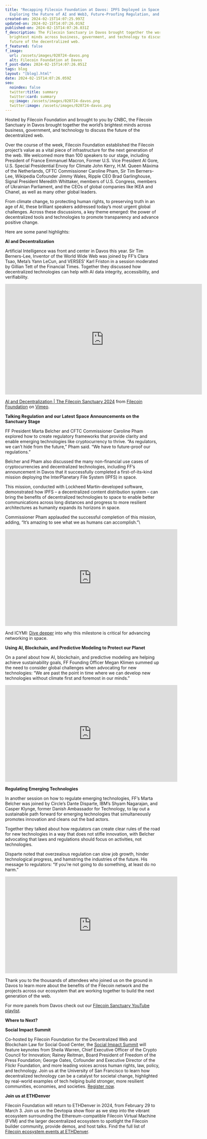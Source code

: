 ```yaml
---
title: "Recapping Filecoin Foundation at Davos: IPFS Deployed in Space,
  Exploring the Future of AI and Web3, Future-Proofing Regulation, and More"
created-on: 2024-02-15T14:07:25.997Z
updated-on: 2024-02-15T14:07:26.019Z
published-on: 2024-02-15T14:07:26.031Z
f_description: The Filecoin Sanctuary in Davos brought together the world’s
  brightest minds across business, government, and technology to discuss the
  future of the decentralized web.
f_featured: false
f_image:
  url: /assets/images/020724-davos.png
  alt: Filecoin Foundation at Davos
f_post-date: 2024-02-15T14:07:26.051Z
tags: blog
layout: "[blog].html"
date: 2024-02-15T14:07:26.059Z
seo:
  noindex: false
  twitter:title: summary
  twitter:card: summary
  og:image: /assets/images/020724-davos.png
  twitter:image: /assets/images/020724-davos.png
---
```

Hosted by Filecoin Foundation and brought to you by CNBC, the Filecoin Sanctuary in Davos brought together the world’s brightest minds across business, government, and technology to discuss the future of the decentralized web.

Over the course of the week, Filecoin Foundation established the Filecoin project’s value as a vital piece of infrastructure for the next generation of the web. We welcomed more than 100 speakers to our stage, including President of France Emmanuel Macron, Former U.S. Vice President Al Gore, U.S. Special Presidential Envoy for Climate John Kerry, H.M. Queen Máxima of the Netherlands, CFTC Commissioner Caroline Pham, Sir Tim Berners-Lee, Wikipedia Cofounder Jimmy Wales, Ripple CEO Brad Garlinghouse, Signal President Meredith Whittaker, members of U.S. Congress, members of Ukrainian Parliament, and the CEOs of global companies like IKEA and Chanel, as well as many other global leaders.

From climate change, to protecting human rights, to preserving truth in an age of AI, these brilliant speakers addressed today’s most urgent global challenges. Across these discussions, a key theme emerged: the power of decentralized tools and technologies to promote transparency and advance positive change.  

Here are some panel highlights:

**AI and Decentralization**

Artificial Intelligence was front and center in Davos this year. Sir Tim Berners-Lee, Inventor of the World Wide Web was joined by FF’s Clara Tsao, Meta’s Yann LeCun, and VERSES’ Karl Friston in a session moderated by Gillian Tett of the Financial Times. Together they discussed how decentralized technologies can help with AI data integrity, accessibility, and verifiability.

<iframe src="https://player.vimeo.com/video/913091129?h=94ed8ee073" width="640" height="360" frameborder="0" allow="autoplay; fullscreen; picture-in-picture" allowfullscreen></iframe>

<p><a href="https://vimeo.com/913091129">AI and Decentralization | The Filecoin Sanctuary 2024</a> from <a href="https://vimeo.com/user215464696">Filecoin Foundation</a> on <a href="https://vimeo.com">Vimeo</a>.</p>

**Talking Regulation and our Latest Space Announcements on the Sanctuary Stage**

FF President Marta Belcher and CFTC Commissioner Caroline Pham explored how to create regulatory frameworks that provide clarity and enable emerging technologies like cryptocurrency to thrive. “As regulators, we can’t hide from the future,” Pham said. “We have to future-proof our regulations.”

Belcher and Pham also discussed the many non-financial use cases of cryptocurrencies and decentralized technologies, including FF’s announcement in Davos that it successfully completed a first-of-its-kind mission deploying the InterPlanetary File System (IPFS) in space. 

This mission, conducted with Lockheed Martin-developed software, demonstrated how IPFS – a decentralized content distribution system – can bring the benefits of decentralized technologies to space to enable better communications across long distances and progress to more resilient architectures as humanity expands its horizons in space.

Commissioner Pham applauded the successful completion of this mission, adding, “It’s amazing to see what we as humans can accomplish.”\
<iframe width="560" height="315" src="https://www.youtube.com/embed/32MRo6zv9wE?si=ou30OG_wsKoPqbST" title="YouTube video player" frameborder="0" allow="accelerometer; autoplay; clipboard-write; encrypted-media; gyroscope; picture-in-picture; web-share" allowfullscreen></iframe>

And ICYMI: [Dive deeper](https://fil.org/blog/filecoin-foundation-successfully-deploys-interplanetary-file-system-ipfs-in-space/) into why this milestone is critical for advancing networking in space.

**Using Al, Blockchain, and Predictive Modeling to Protect our Planet**

On a panel about how AI, blockchain, and predictive modeling are helping achieve sustainability goals, FF Founding Officer Megan Klimen summed up the need to consider global challenges when advocating for new technologies: “We are past the point in time where we can develop new technologies without climate first and foremost in our minds.” 

<iframe width="560" height="315" src="https://www.youtube.com/embed/eaWxODvlmes?si=wSSap18Bmmk4Kml1" title="YouTube video player" frameborder="0" allow="accelerometer; autoplay; clipboard-write; encrypted-media; gyroscope; picture-in-picture; web-share" allowfullscreen></iframe>

**Regulating Emerging Technologies**

In another session on how to regulate emerging technologies, FF’s Marta Belcher was joined by Circle’s Dante Disparte, IBM’s Shyam Nagarajan, and Casper Klynge, former Danish Ambassador for Technology, to lay out a sustainable path forward for emerging technologies that simultaneously promotes innovation and cleans out the bad actors.

Together they talked about how regulators can create clear rules of the road for new technologies in a way that does not stifle innovation, with Belcher advocating that laws and regulations should focus on activities, not technologies. 

Disparte noted that overzealous regulation can slow job growth, hinder technological progress, and hamstring the industries of the future. His message to regulators: “If you’re not going to do something, at least do no harm.”

<iframe width="560" height="315" src="https://www.youtube.com/embed/3V0xcj1-4VU?si=OR5hTBFyqQZTNeW-" title="YouTube video player" frameborder="0" allow="accelerometer; autoplay; clipboard-write; encrypted-media; gyroscope; picture-in-picture; web-share" allowfullscreen></iframe>

Thank you to the thousands of attendees who joined us on the ground in Davos to learn more about the benefits of the Filecoin network and the projects across our ecosystem that are working together to build the next generation of the web.

For more panels from Davos check out our [Filecoin Sanctuary YouTube playlist](https://www.youtube.com/playlist?list=PLp3zrT1ewY0lsLIsGAQYREZnP9QKE6zlU).

**Where to Next?** 

**Social Impact Summit**

Co-hosted by Filecoin Foundation for the Decentralized Web and Blockchain Law for Social Good Center, the [Social Impact Summit](https://www.blockchainlawsg.org/socialimpactsummit2024) will feature keynotes from Sheila Warren, Chief Executive Officer of the Crypto Council for Innovation; Rainey Reitman, Board President of Freedom of the Press Foundation; George Oates, Cofounder and Executive Director of the Flickr Foundation, and more leading voices across human rights, law, policy, and technology. Join us at the University of San Francisco to learn how decentralized technology can be a catalyst for societal change, highlighted by real-world examples of tech helping build stronger, more resilient communities, economies, and societies. [Register now](https://www.blockchainlawsg.org/socialimpactsummit2024?utm_source=upload.fil.org&utm_medium=newsletter&utm_campaign=filecoin-foundation-deploys-ipfs-in-space). 

**Join us at ETHDenver**

Filecoin Foundation will return to ETHDenver in 2024, from February 29 to March 3. Join us on the Devtopia show floor as we step into the vibrant ecosystem surrounding the Ethereum-compatible Filecoin Virtual Machine (FVM) and the larger decentralized ecosystem to spotlight the Filecoin builder community, provide demos, and host talks. Find the full list of [Filecoin ecosystem events at ETHDenver](https://hub.fil.org/ethdenver2024).